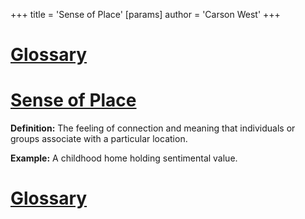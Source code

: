 +++
 title = 'Sense of Place'
[params]
	author = 'Carson West'
+++
# [Glossary](./../glossary/)

# [Sense of Place](./../sense-of-place/) 
**Definition:** The feeling of connection and meaning that individuals or groups associate with a particular location.

**Example:**  A childhood home holding sentimental value.

# [Glossary](./../glossary/)